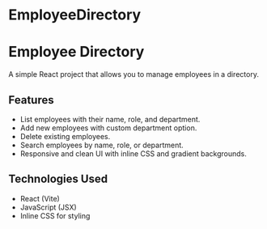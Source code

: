 # EmployeeDirectory
# Employee Directory

A simple React project that allows you to manage employees in a directory.

## Features

- List employees with their name, role, and department.
- Add new employees with custom department option.
- Delete existing employees.
- Search employees by name, role, or department.
- Responsive and clean UI with inline CSS and gradient backgrounds.

## Technologies Used

- React (Vite)
- JavaScript (JSX)
- Inline CSS for styling
